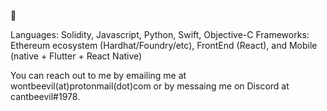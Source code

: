 👋

Languages: Solidity, Javascript, Python, Swift, Objective-C
Frameworks: Ethereum ecosystem (Hardhat/Foundry/etc), FrontEnd (React), and Mobile (native + Flutter + React Native)

You can reach out to me by emailing me at wontbeevil(at)protonmail(dot)com or by messaing me on Discord at cantbeevil#1978.
